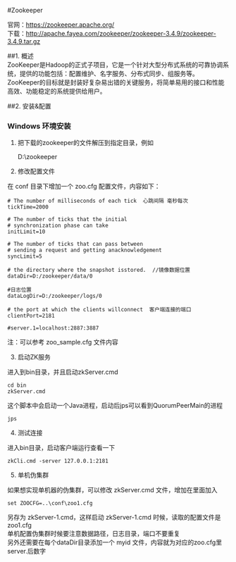 #Zookeeper

官网：https://zookeeper.apache.org/  
下载：http://apache.fayea.com/zookeeper/zookeeper-3.4.9/zookeeper-3.4.9.tar.gz

##1. 概述  
ZooKeeper是Hadoop的正式子项目，它是一个针对大型分布式系统的可靠协调系统，提供的功能包括：配置维护、名字服务、分布式同步、组服务等。ZooKeeper的目标就是封装好复杂易出错的关键服务，将简单易用的接口和性能高效、功能稳定的系统提供给用户。

##2. 安装&配置  

### Windows 环境安装

1. 把下载的zookeeper的文件解压到指定目录，例如

	D:\zookeeper

2. 修改配置文件  

在 conf 目录下增加一个 zoo.cfg 配置文件，内容如下：

	# The number of milliseconds of each tick  心跳间隔 毫秒每次
	tickTime=2000

	# The number of ticks that the initial
	# synchronization phase can take
	initLimit=10

	# The number of ticks that can pass between
	# sending a request and getting anacknowledgement
	syncLimit=5

	# the directory where the snapshot isstored.  //镜像数据位置
	dataDir=D:/zookeeper/data/0

	#日志位置
	dataLogDir=D:/zookeeper/logs/0

	# the port at which the clients willconnect  客户端连接的端口
	clientPort=2181

	#server.1=localhost:2887:3887


注：可以参考 zoo_sample.cfg 文件内容


3. 启动ZK服务 

进入到bin目录，并且启动zkServer.cmd  

	cd bin  
	zkServer.cmd  

这个脚本中会启动一个Java进程，启动后jps可以看到QuorumPeerMain的进程

	jps

4. 测试连接

进入bin目录，启动客户端运行查看一下  

	zkCli.cmd -server 127.0.0.1:2181

5. 单机伪集群

如果想实现单机器的伪集群，可以修改 zkServer.cmd 文件，增加在里面加入

	set ZOOCFG=..\conf\zoo1.cfg

另存为  zkServer-1.cmd，这样启动 zkServer-1.cmd 时候，读取的配置文件是 zoo1.cfg  
单机配置伪集群时候要注意数据路径，日志目录，端口不要重复  
另外还需要在每个dataDir目录添加一个 myid 文件，内容就为对应的zoo.cfg里server.后数字